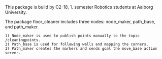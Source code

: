 This package is build by C2-18, 1. semester Robotics students at Aalborg University.

The package floor_cleaner includes three nodes: node_maker, path_base, and path_maker.

	1) Node_maker is used to publish points manually to the topic /cleaningpoints.
	2) Path_base is used for following walls and mapping the corners.
	3) Path_maker creates the markers and sends goal the move_base action server.
